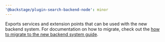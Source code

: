 ```yaml
---
'@backstage/plugin-search-backend-node': minor
---
```


Exports services and extension points that can be used with the new backend system. For documentation on how to migrate, check out the [how to migrate to the new backend system guide](../docs/features/search/how-to-guides.md#how-to-migrate-to-use-search-together-with-the-new-backend-system).
